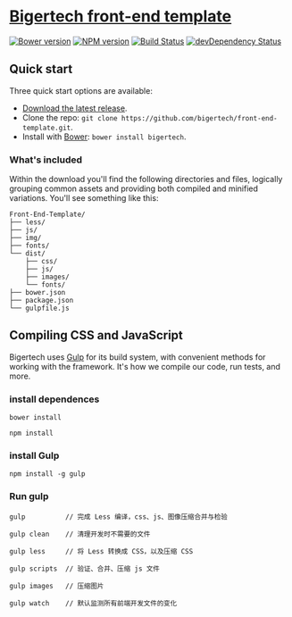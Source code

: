 # [Bigertech front-end template](http://bigertech.com)
[![Bower version](https://badge.fury.io/bo/bootstrap.svg)](http://badge.fury.io/bo/bootstrap)
[![NPM version](https://badge.fury.io/js/bootstrap.svg)](http://badge.fury.io/js/bootstrap)
[![Build Status](https://secure.travis-ci.org/twbs/bootstrap.svg?branch=master)](http://travis-ci.org/twbs/bootstrap)
[![devDependency Status](https://david-dm.org/twbs/bootstrap/dev-status.svg)](https://david-dm.org/twbs/bootstrap#info=devDependencies)

## Quick start

Three quick start options are available:

- [Download the latest release](https://codeload.github.com/bigertech/front-end-template/zip/master).
- Clone the repo: `git clone https://github.com/bigertech/front-end-template.git`.
- Install with [Bower](http://bower.io): `bower install bigertech`.


### What's included

Within the download you'll find the following directories and files, logically grouping common assets and providing both compiled and minified variations. You'll see something like this:

```
Front-End-Template/
├── less/
├── js/
├── img/
├── fonts/
└── dist/
    ├── css/
    ├── js/
    ├── images/
    └── fonts/
├── bower.json
├── package.json  
└── gulpfile.js
```

## Compiling CSS and JavaScript
Bigertech uses [Gulp](https://github.com/gulpjs/gulp) for its build system, with convenient methods for working with the framework. It's how we compile our code, run tests, and more.

### install dependences
```
bower install
```
```
npm install
```

### install Gulp
```
npm install -g gulp
```

### Run gulp
```
gulp          // 完成 Less 编译，css、js、图像压缩合并与检验
```

```
gulp clean    // 清理开发时不需要的文件
```

```
gulp less     // 将 Less 转换成 CSS，以及压缩 CSS
```

```
gulp scripts  // 验证、合并、压缩 js 文件
```

```
gulp images   // 压缩图片
```

```
gulp watch    // 默认监测所有前端开发文件的变化
```
